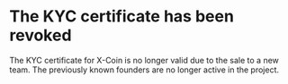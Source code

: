 # The KYC certificate has been revoked 
The KYC certificate for X-Coin is no longer valid due to the sale to a new team. The previously known founders are no longer active in the project. 